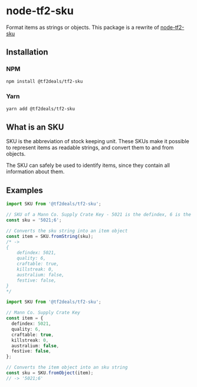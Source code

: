 # node-tf2-sku

Format items as strings or objects. This package is a rewrite of [node-tf2-sku](https://github.com/Nicklason/node-tf2-sku)

## Installation

### NPM

```sh
npm install @tf2deals/tf2-sku
```

### Yarn

```sh
yarn add @tf2deals/tf2-sku
```

## What is an SKU

SKU is the abbreviation of stock keeping unit. These SKUs make it possible to represent items as readable strings, and convert them to and from objects.

The SKU can safely be used to identify items, since they contain all information about them.

## Examples

```ts
import SKU from '@tf2deals/tf2-sku';

// SKU of a Mann Co. Supply Crate Key - 5021 is the defindex, 6 is the quality
const sku = '5021;6';

// Converts the sku string into an item object
const item = SKU.fromString(sku);
/* ->
{
    defindex: 5021,
    quality: 6,
    craftable: true,
    killstreak: 0,
    australium: false,
    festive: false,
}
*/
```

```ts
import SKU from '@tf2deals/tf2-sku';

// Mann Co. Supply Crate Key
const item = {
  defindex: 5021,
  quality: 6,
  craftable: true,
  killstreak: 0,
  australium: false,
  festive: false,
};

// Converts the item object into an sku string
const sku = SKU.fromObject(item);
// -> '5021;6'
```
